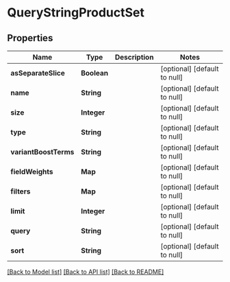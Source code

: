 # QueryStringProductSet
## Properties

| Name | Type | Description | Notes |
|------------ | ------------- | ------------- | -------------|
| **asSeparateSlice** | **Boolean** |  | [optional] [default to null] |
| **name** | **String** |  | [optional] [default to null] |
| **size** | **Integer** |  | [optional] [default to null] |
| **type** | **String** |  | [optional] [default to null] |
| **variantBoostTerms** | **String** |  | [optional] [default to null] |
| **fieldWeights** | **Map** |  | [optional] [default to null] |
| **filters** | **Map** |  | [optional] [default to null] |
| **limit** | **Integer** |  | [optional] [default to null] |
| **query** | **String** |  | [optional] [default to null] |
| **sort** | **String** |  | [optional] [default to null] |

[[Back to Model list]](../index.md#documentation-for-models) [[Back to API list]](../index.md#documentation-for-api-endpoints) [[Back to README]](../index.md)

